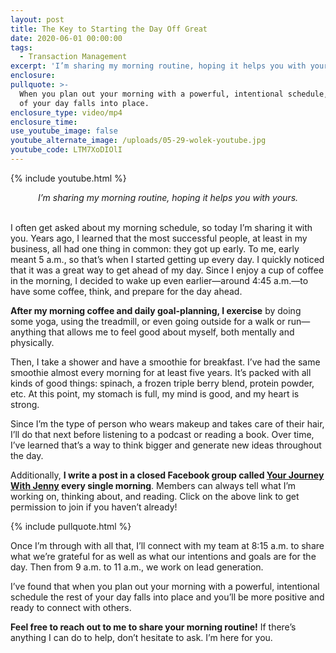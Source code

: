 ```yaml
---
layout: post
title: The Key to Starting the Day Off Great
date: 2020-06-01 00:00:00
tags:
  - Transaction Management
excerpt: 'I’m sharing my morning routine, hoping it helps you with yours.'
enclosure:
pullquote: >-
  When you plan out your morning with a powerful, intentional schedule, the rest
  of your day falls into place.
enclosure_type: video/mp4
enclosure_time:
use_youtube_image: false
youtube_alternate_image: /uploads/05-29-wolek-youtube.jpg
youtube_code: LTM7XoDIOlI
---
```


{% include youtube.html %}

<center><em>I’m sharing my morning routine, hoping it helps you with yours.</em></center>

<br>I often get asked about my morning schedule, so today I’m sharing it with you. Years ago, I learned that the most successful people, at least in my business, all had one thing in common: they got up early. To me, early meant 5 a.m., so that’s when I started getting up every day. I quickly noticed that it was a great way to get ahead of my day. Since I enjoy a cup of coffee in the morning, I decided to wake up even earlier—around 4:45 a.m.—to have some coffee, think, and prepare for the day ahead.

**After my morning coffee and daily goal-planning, I exercise** by doing some yoga, using the treadmill, or even going outside for a walk or run—anything that allows me to feel good about myself, both mentally and physically.

Then, I take a shower and have a smoothie for breakfast. I’ve had the same smoothie almost every morning for at least five years. It’s packed with all kinds of good things: spinach, a frozen triple berry blend, protein powder, etc. At this point, my stomach is full, my mind is good, and my heart is strong.

Since I’m the type of person who wears makeup and takes care of their hair, I’ll do that next before listening to a podcast or reading a book. Over time, I’ve learned that’s a way to think bigger and generate new ideas throughout the day.

Additionally, **I write a post in a closed Facebook group called <u><a target="_blank" href="https://www.facebook.com/groups/yourjourneywithJennie">Your Journey With Jenny</a></u> every single morning**. Members can always tell what I’m working on, thinking about, and reading. Click on the above link to get permission to join if you haven’t already\!

{% include pullquote.html %}

Once I’m through with all that, I’ll connect with my team at 8:15 a.m. to share what we’re grateful for as well as what our intentions and goals are for the day. Then from 9 a.m. to 11 a.m., we work on lead generation.

I’ve found that when you plan out your morning with a powerful, intentional schedule the rest of your day falls into place and you’ll be more positive and ready to connect with others.

**Feel free to reach out to me to share your morning routine\!** If there’s anything I can do to help, don’t hesitate to ask. I’m here for you.